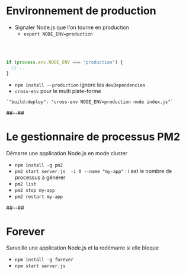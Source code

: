 # Environnement de production

* Signaler Node.js que l'on tourne en production
    * `export NODE_ENV=production`

<br>
<br>

```javascript
if (process.env.NODE_ENV === "production") {
  //...
}
```

* `npm install --production` ignore les `devDependencies`
* `cross-env` pour le multi plate-forme

```
`"build:deploy": "cross-env NODE_ENV=production node index.js"`
```

##--##

# Le gestionnaire de processus PM2

Démarre une application Node.js en mode cluster

* `npm install -g pm2`
* `pm2 start server.js  -i 0 --name "my-app"` : i est le nombre de processus à générer
* `pm2 list`
* `pm2 stop my-app`
* `pm2 restart my-app`

##--##

# Forever

Surveille une application Node.js et la redémarre si elle bloque

* `npm install -g forever`
* `npm start server.js`